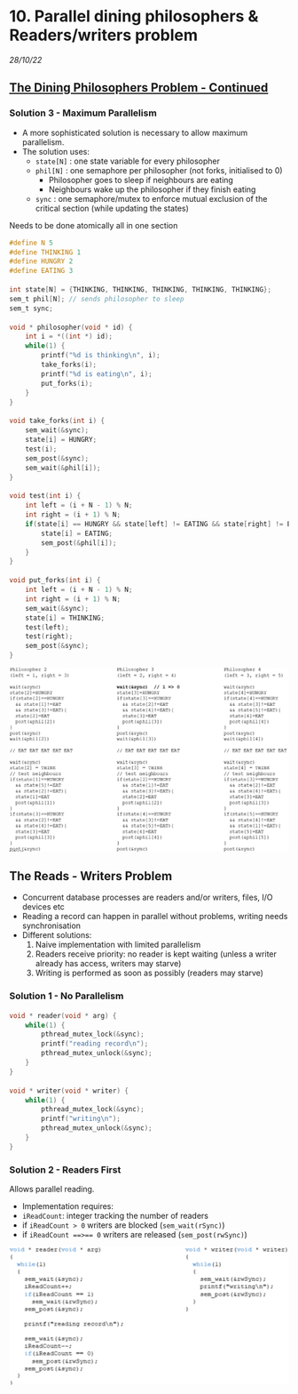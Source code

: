# 10.   Parallel dining philosophers & Readers/writers problem
_28/10/22_
## [The Dining Philosophers Problem - Continued](09.md#The-Dining-Philosophers-Problem)
### Solution 3 - Maximum Parallelism
- A more sophisticated solution is necessary to allow maximum parallelism. 
- The solution uses:
	- `state[N]`  : one state variable for every philosopher
	- `phil[N]`  : one semaphore per philosopher (not forks, initialised to 0)
		- Philosopher goes to sleep if neighbours are eating
		- Neighbours wake up the philosopher if they finish eating
	- `sync` : one semaphore/mutex to enforce mutual exclusion of the critical section (while updating the states) 

Needs to be done atomically all in one section
```c
#define N 5
#define THINKING 1
#define HUNGRY 2
#define EATING 3

int state[N] = {THINKING, THINKING, THINKING, THINKING, THINKING};
sem_t phil[N]; // sends philosopher to sleep
sem_t sync;

void * philosopher(void * id) {
	int i = *((int *) id);
	while(1) {
		printf("%d is thinking\n", i);
		take_forks(i);
		printf("%d is eating\n", i);
		put_forks(i);
	}
}

void take_forks(int i) {
	sem_wait(&sync);
	state[i] = HUNGRY;
	test(i);
	sem_post(&sync);
	sem_wait(&phil[i]);
}

void test(int i) {
	int left = (i + N - 1) % N;
	int right = (i + 1) % N;
	if(state[i] == HUNGRY && state[left] != EATING && state[right] != EATING) {
		state[i] = EATING;
		sem_post(&phil[i]);
	}
}

void put_forks(int i) {
	int left = (i + N - 1) % N;
	int right = (i + 1) % N;
	sem_wait(&sync);
	state[i] = THINKING;
	test(left);
	test(right);
	sem_post(&sync);
}
```

![](../_resources/20221028102155.png)

## The Reads - Writers Problem
- Concurrent database processes are readers and/or writers, files, I/O devices etc
- Reading a record can happen in parallel without problems, writing needs synchronisation
- Different solutions:
	1. Naive implementation with limited parallelism
	2. Readers receive priority: no reader is kept waiting (unless a writer already has access, writers may starve)
	3. Writing is performed as soon as possibly (readers may starve)
### Solution 1 - No Parallelism
```c
void * reader(void * arg) {
	while(1) {
		pthread_mutex_lock(&sync);
		printf("reading record\n");
		pthread_mutex_unlock(&sync);
	}
}

void * writer(void * writer) {
	while(1) {
		pthread_mutex_lock(&sync);
		printf("writing\n");
		pthread_mutex_unlock(&sync);
	}
}
```

### Solution 2 - Readers First
Allows parallel reading.
- Implementation requires: 
- `iReadCount`: integer tracking the number of readers
- if `iReadCount > 0` writers are blocked (`sem_wait(rSync)`)
- if `iReadCount ==>== 0` writers are released (`sem_post(rwSync)`)

![](../_resources/20221028102358.png)
